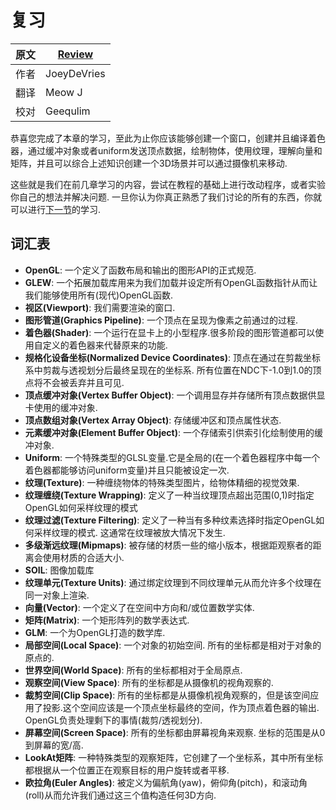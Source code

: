 # 复习

原文     | [Review](http://learnopengl.com/#!Getting-started/Review)
      ---|---
作者     | JoeyDeVries
翻译     | Meow J
校对     | Geequlim

恭喜您完成了本章的学习，至此为止你应该能够创建一个窗口，创建并且编译着色器，通过缓冲对象或者uniform发送顶点数据，绘制物体，使用纹理，理解向量和矩阵，并且可以综合上述知识创建一个3D场景并可以通过摄像机来移动.

这些就是我们在前几章学习的内容，尝试在教程的基础上进行改动程序，或者实验你自己的想法并解决问题. 一旦你认为你真正熟悉了我们讨论的所有的东西，你就可以进行[下一节](http://learnopengl-cn.readthedocs.org/zh/latest/02%20Lighting/01%20Colors/)的学习.

词汇表
--------

- **OpenGL**: 一个定义了函数布局和输出的图形API的正式规范.
- **GLEW**: 一个拓展加载库用来为我们加载并设定所有OpenGL函数指针从而让我们能够使用所有(现代)OpenGL函数.
- **视区(Viewport)**: 我们需要渲染的窗口.
- **图形管道(Graphics Pipeline)**: 一个顶点在呈现为像素之前通过的过程.
- **着色器(Shader)**: 一个运行在显卡上的小型程序.很多阶段的图形管道都可以使用自定义的着色器来代替原来的功能.
- **规格化设备坐标(Normalized Device Coordinates)**: 顶点在通过在剪裁坐标系中剪裁与透视划分后最终呈现在的坐标系. 所有位置在NDC下-1.0到1.0的顶点将不会被丢弃并且可见.
- **顶点缓冲对象(Vertex Buffer Object)**: 一个调用显存并存储所有顶点数据供显卡使用的缓冲对象.
- **顶点数组对象(Vertex Array Object)**: 存储缓冲区和顶点属性状态.
- **元素缓冲对象(Element Buffer Object)**: 一个存储索引供索引化绘制使用的缓冲对象.
- **Uniform**: 一个特殊类型的GLSL变量.它是全局的(在一个着色器程序中每一个着色器都能够访问uniform变量)并且只能被设定一次.
- **纹理(Texture)**: 一种缠绕物体的特殊类型图片，给物体精细的视觉效果.
- **纹理缠绕(Texture Wrapping)**: 定义了一种当纹理顶点超出范围(0,1)时指定OpenGL如何采样纹理的模式
- **纹理过滤(Texture Filtering)**: 定义了一种当有多种纹素选择时指定OpenGL如何采样纹理的模式. 这通常在纹理被放大情况下发生.
- **多级渐远纹理(Mipmaps)**: 被存储的材质一些的缩小版本，根据距观察者的距离会使用材质的合适大小.
- **SOIL**: 图像加载库
- **纹理单元(Texture Units)**: 通过绑定纹理到不同纹理单元从而允许多个纹理在同一对象上渲染.
- **向量(Vector)**: 一个定义了在空间中方向和/或位置数学实体.
- **矩阵(Matrix)**: 一个矩形阵列的数学表达式.
- **GLM**: 一个为OpenGL打造的数学库.
- **局部空间(Local Space)**: 一个对象的初始空间. 所有的坐标都是相对于对象的原点的.
- **世界空间(World Space)**: 所有的坐标都相对于全局原点.
- **观察空间(View Space)**: 所有的坐标都是从摄像机的视角观察的.
- **裁剪空间(Clip Space)**: 所有的坐标都是从摄像机视角观察的，但是该空间应用了投影.这个空间应该是一个顶点坐标最终的空间，作为顶点着色器的输出. OpenGL负责处理剩下的事情(裁剪/透视划分).
- **屏幕空间(Screen Space)**: 所有的坐标都由屏幕视角来观察. 坐标的范围是从0到屏幕的宽/高.
- **LookAt矩阵**: 一种特殊类型的观察矩阵，它创建了一个坐标系，其中所有坐标都根据从一个位置正在观察目标的用户旋转或者平移.
- **欧拉角(Euler Angles)**: 被定义为偏航角(yaw)，俯仰角(pitch)，和滚动角(roll)从而允许我们通过这三个值构造任何3D方向.